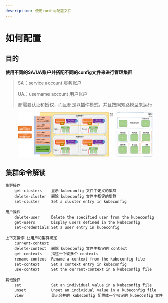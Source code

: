 ```yaml
---
description: 使用config配置文件
---
```


# 如何配置

## 目的

**使用不同的SA/UA账户并搭配不同的config文件来进行管理集群**

> SA：service account 服务账户
>
> UA：username account 用户账户
>
> 都需要认证和授权，而且都是以插件模式，并且按照短路模型来运行

<figure><img src="../../../.gitbook/assets/image (10) (1) (1) (1) (1).png" alt=""><figcaption></figcaption></figure>

## 集群命令解读

```
集群操作
	get-clusters    显示 kubeconfig 文件中定义的集群
	delete-cluster  删除 kubeconfig 文件中指定的集群
	set-cluster     Set a cluster entry in kubeconfig
	
用户操作 
	delete-user     Delete the specified user from the kubeconfig
	get-users       Display users defined in the kubeconfig
	set-credentials Set a user entry in kubeconfig
	
上下文操作 让用户和集群绑定
	current-context 
	delete-context  删除 kubeconfig 文件中指定的 context
	get-contexts    描述一个或多个 contexts
	rename-context  Rename a context from the kubeconfig file
	set-context     Set a context entry in kubeconfig
	use-context     Set the current-context in a kubeconfig file
	
其他操作 
    set             Set an individual value in a kubeconfig file
    unset           Unset an individual value in a kubeconfig file	  
    view            显示合并的 kubeconfig 配置或一个指定的 kubeconfig 文件
```
